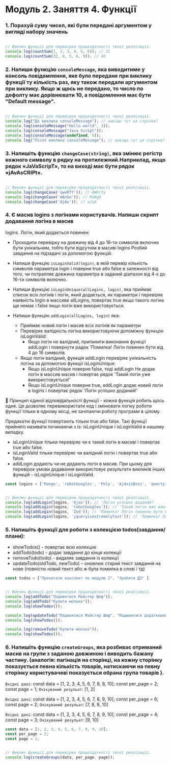 # Модуль 2. Заняття 4. Функції

### 1. Порахуй суму чисел, які були передані аргументом у вигляді набору значень
```js

// Виклич функції для перевірки працездатності твоєї реалізації.
console.log(countSum(1, 2, 3, 4, 5, 6)); // 21
console.log(countSum(32, 8, 5, 6, 9)); // 60
```

### 2. Напиши функцію `consoleMessage`, яка виводитиме у консоль повідомлення, яке було передане при виклику функції ту кількість раз, яку також передали аргументом при виклику. Якщо ж щось не передано, то число по дефолту має дорівнювати 10, а повідомлення має бути "Default message".
```js

// Виклич функції для перевірки працездатності твоєї реалізації.
console.log("До виклика consoleMessage"); // навіщо тут ця стрічкв?
console.log(consoleMessage("Hello world", 3));
console.log(consoleMessage("Java Script"));
console.log(consoleMessage(undefined, 5));
console.log("Після виклика consoleMessage"); // навіщо тут ця стрічкв?
```

### 3. Напишіть функцію `changeCase(string)`, яка змінює регістр кожного символу в рядку на протилежний.Наприклад, якщо рядок «JaVaScripT», то на виході має бути рядок «jAvAsCRIPt».
```js

// Виклич функції для перевірки працездатності твоєї реалізації.
console.log(changeCase('qweRTY')); // QWErty
console.log(changeCase('mAnGo')); // MaNgO
console.log(changeCase('AjAx')); // aJaX
```

### 4. Є масив logins з логінами користувачів. Напиши скрипт додавання логіна в масив
logins. Логін, який додається повинен:

- Проходити перевірку на довжину від 4 до 16-ти символів включно бути
  унікальним, тобто бути відсутнім в масиві logins Розбий завдання на підзадачі
  за допомогою функцій.

- Напиши функцію `isLoginValid(login)`, в якій перевір кількість символів
  параметра login і поверни true або false в залежності від того, чи потрапляє
  довжина параметра в заданий діапазон від 4-х до 16-ти символів включно.

- Напиши функцію `isLoginUnique(allLogins, login)`, яка приймає список всіх
  логінів і логін, який додається, як параметри і перевіряє наявність login в
  массиве allLogins, повертає true якщо такого логіна ще немає і false якщо
  логін вже використовується.

- Напиши функцію `addLogin(allLogins, login)` яка:
    - Приймає новий логін і масив всіх логінів як параметри 
    - Перевіряє валідність логіна використовуючи допоміжну функцію isLoginValid:
        - Якщо логін не валідний, припинити виконання функції addLogin і повернути радок 'Помилка! Логін повинен бути від 4 до 16 символів.
    - Якщо логін валідний, функція addLogin перевіряє унікальність логіна за допомогою функції isLoginUnique:
        - Якщо isLoginUnique поверне false, тоді addLogin Не додає логін в массив масив і повертає рядок 'Такий логін уже використовується!' 
        - Якщо isLoginUnique поверне true, addLogin додає новий логін в logins і повертає рядок 'Логін успішно доданий!'

🔔 Принцип єдиної відповідальності функції - кожна функція робить щось одне. Це
дозволяє перевикористати код і змінювати логіку роботи функції тільки в одному
місці, не зачіпаючи роботу програми в цілому.

Предикатні функції повертають тільки true або false. Такі функції прийнято
називати починаючи з is: isLoginUnique і isLoginValid в нашому випадку.
- isLoginUnique тільки перевіряє чи є такий логін в масиві і повертає true або
false. 
- isLoginValid тільки перевіряє чи валідний логін і повертає true або
false. 
- addLogin додають чи не додають логін в масив. При цьому для перевірок
умови додавання використовує результати викликів інших функцій - isLoginUnique і
isLoginValid.

```js
const logins = ['Mango', 'robotGoogles', 'Poly', 'Aj4x1sBozz', 'qwerty123'];


// Виклич функції для перевірки працездатності твоєї реалізації.
console.log(addLogin(logins, 'Ajax')); // 'Логін успішно доданий!'
console.log(addLogin(logins, 'robotGoogles')); // 'Такий логін вже використовується!'
console.log(addLogin(logins, 'Zod')); // 'Помилка! Логін повинен бути від 4 до 16 символів'
console.log(addLogin(logins, 'jqueryisextremelyfast')); // 'Помилка! Логін повинен бути від 4 до 16 символів'
```

### 5. Напишіть функції для роботи з колекцією todos(завдання/плани):
- showTodos() - повертає всю колекцію 
- addTodo(todo) - додає завдання до кінця колекції
- removeTodo(todo) - видаляє завдання із колекції
- updateTodo(oldTodo, newTodo) – оновлює старий текст завдання на нове (повністю новий текст або ж була помилка в слові і тд)
```js
const todos = ["Прочитати конспект по модулю 2", "Зробити ДЗ" ]


// Виклич функції для перевірки працездатності твоєї реалізації.
console.log(addTodo("Подивитися Майстер Шеф"));
console.log(addTodo("Купити молоко"));
console.log(showTodos());

console.log(updateTodo("Подивитися Майстер Шеф", "Подивитися додатковий матеріал по JS"));
console.log(showTodos());

console.log(removeTodo("Купити молоко"));
console.log(showTodos());
```

### 6. Напишіть функцію `createGroups`, яка розбиває отриманий масив на групи з заданою довжиною і виводить бажану частину. (аналогія: пагінація на сторінці, на кожну сторінку показується певна кількість товарів, натискаючи на певну сторінку користувачеві показується обрана група товарів ).

`Вхідні дані`:
const data = [1, 2, 3, 4, 5, 6, 7, 8, 9, 10];
const per_page = 2;
const page = 1;
`Очікуваний резульат`: [1, 2]

`Вхідні дані`: 
const data = [1, 2, 3, 4, 5, 6, 7, 8, 9, 10];
const per_page = 6;
const page = 2;
`Очікуваний резульат`: [7, 8, 9, 10]

`Вхідні дані`: 
const data = [1, 2, 3, 4, 5, 6, 7, 8, 9, 10];
const per_page = 4;
const page = 3;
`Очікуваний резульат`: [9, 10]
```js
const data = [1, 2, 3, 4, 5, 6, 7, 8, 9, 10];
const per_page = 2;
const page = 1;


// Виклич функції для перевірки працездатності твоєї реалізації.
console.log(createGroups(data, per_page, page));
```


